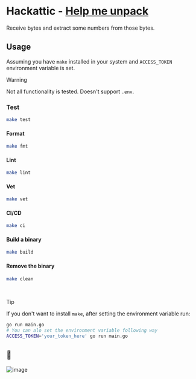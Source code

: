 # Hackattic - [Help me unpack](https://hackattic.com/challenges/help_me_unpack)

Receive bytes and extract some numbers from those bytes.

## Usage

Assuming you have `make` installed in your system and `ACCESS_TOKEN` environment variable is set.

> [!WARNING]
> Not all functionality is tested. Doesn't support `.env`.

### Test

```bash
make test
```

#### Format

```bash
make fmt
```

#### Lint

```bash
make lint
```

#### Vet

```bash
make vet
```

#### CI/CD

```bash
make ci
```

#### Build a binary

```bash
make build
```

#### Remove the binary

```bash
make clean
```

</br>

> [!TIP]
> If you don't want to install `make`, after setting the environment variable run:

```bash
go run main.go
# You can alo set the environment variable following way
ACCESS_TOKEN='your_token_here' go run main.go
```

## 🎉

![image](https://github.com/therin/hackattic/assets/86803100/3a00f8ba-2d38-4a58-bd55-03cbf79a21ff)
